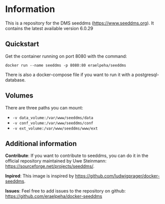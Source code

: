 # Information

This is a repository for the DMS seeddms (https://www.seeddms.org). It contains the latest available version 6.0.29

## Quickstart

Get the container running on port 8080 with the command:

`docker run --name seeddms -p 8080:80 eraelpeha/seeddms`

There is also a docker-compose file if you want to run it with a postgresql-database.

## Volumes

There are three paths you can mount:
- `-v data_volume:/var/www/seeddms/data`
- `-v conf_volume:/var/www/seeddms/conf`
- `-v ext_volume:/var/www/seeddms/www/ext`

## Additional information

**Contribute**: If you want to contribute to seeddms, you can do it in the official repository maintained by Uwe Steinmann: https://sourceforge.net/projects/seeddms/.

**Inpired**: This image is inspired by https://github.com/ludwigprager/docker-seeddms.

**Issues**: Feel free to add issues to the repository on github: https://github.com/eraelpeha/docker-seeddms
